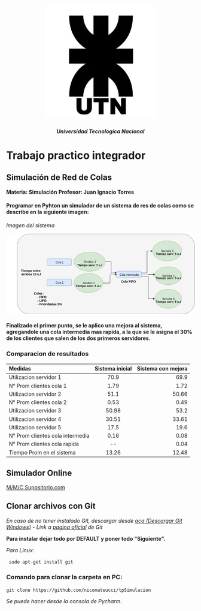 <h1 align="center">
  <img src="assets/img/UTN.png" alt="logo_utn">
</h1>
<h5 align="center">Universidad Tecnologica Nacional</h5>

# Trabajo practico integrador


## Simulación de Red de Colas

**Materia: Simulación**
**Profesor: Juan Ignacio Torres**

#### Programar en Pyhton un simulador de un sistema de res de colas como se  describe en la siguiente imagen:
_Imagen del sistema_

![Imagen del Sistema](assets/img/TPSimulacion.png)

#### Finalizado el primer punto, se le aplico una mejora al sistema, agregandole una cola intermedia mas  rapida, a la que se le asigna el 30% de los clientes que salen de los dos primeros servidores.

### Comparacion de resultados

| Medidas | Sistema inicial | Sistema con mejora|
| :------- | :------: | -----: |
| Utilizacion servidor 1   | 70.9| 69.9|
| N° Prom clientes cola 1  | 1.79| 1.72|
| Utilizacion servidor 2   | 51.1| 50.66|
| N° Prom clientes cola 2  | 0.53 | 0.49|
| Utilizacion servidor 3   | 50.98| 53.2|
| Utilizacion servidor 4   | 30.51 | 33.61|
| Utilizacion servidor 5   | 17.5 | 19.6   |
| N° Prom clientes cola intermedia  | 0.16 | 0.08|
| N° Prom clientes cola rapida  | -- | 0.04|
| Tiempo Prom en el sistema  | 13.26| 12.48|



## Simulador Online

[M/M/C Supositorio.com](https://www.supositorio.com/rcalc/rcalclite_esp.htm)
## Clonar archivos con Git

_En caso de no tener instalado Git, descargar desde 
[aca (Descargar Git Windows)](https://git-scm.com/download/win) - Link a [pagina oficial](https://git-scm.com/downloads) de Git_

**Para instalar dejar todo por DEFAULT y poner todo "Siguiente".**

_Para Linux:_
```
 sudo apt-get install git
```

### Comando para clonar la carpeta en PC:

```
git clone https://github.com/nicomateucci/tpSimulacion
```
_Se puede hacer desde la consola de Pycharm._